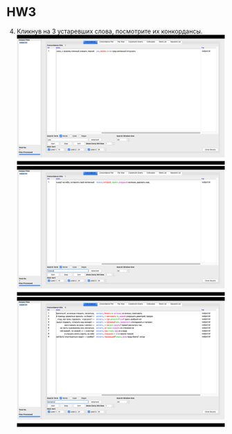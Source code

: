 # HW3
4. Кликнув на 3 устаревших слова, посмотрите их конкордансы.
![task4.1(7).png](https://github.com/AnastasiiaChernova/HW3/blob/master/task4.1(7).png)
![task4.2(7).png](https://github.com/AnastasiiaChernova/HW3/blob/master/task4.2(7).png)
![task4.3(7).png](https://github.com/AnastasiiaChernova/HW3/blob/master/task4.3(7).png)
